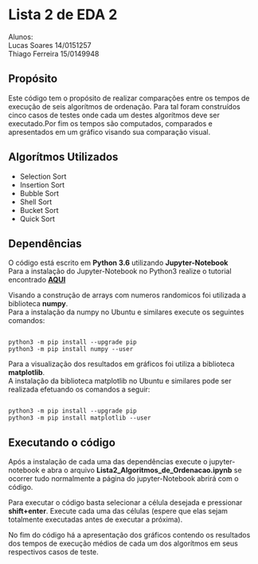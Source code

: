 # Lista 2 de EDA 2  

Alunos:     
Lucas Soares 14/0151257  
Thiago Ferreira 15/0149948    

## Propósito  

Este código tem o propósito de realizar comparações entre os tempos de execução de seis algorítmos de ordenação.
Para tal foram construídos cinco casos de testes onde cada um destes algorítmos deve ser executado.Por fim os tempos são computados, comparados e apresentados em um gráfico visando sua comparação visual.

## Algorítmos Utilizados

* Selection Sort
* Insertion Sort
* Bubble Sort
* Shell Sort
* Bucket Sort
* Quick Sort

## Dependências

O código está escrito em **Python 3.6** utilizando **Jupyter-Notebook**  
Para a instalação do Jupyter-Notebook no Python3 realize o tutorial encontrado [**AQUI**](https://jupyter.org/install.html)

Visando a construção de arrays com numeros randomicos foi utilizada a biblioteca **numpy**.  
Para a instalação da numpy no Ubuntu e similares execute os seguintes comandos:    


```

python3 -m pip install --upgrade pip
python3 -m pip install numpy --user

```
Para a visualização dos resultados em gráficos foi utiliza a biblioteca **matplotlib**.     
A instalação da biblioteca matplotlib no Ubuntu e similares pode ser realizada efetuando os comandos a seguir:  

```

python3 -m pip install --upgrade pip
python3 -m pip install matplotlib --user

```

## Executando o código

Após a instalação de cada uma das dependências execute o jupyter-notebook e abra o arquivo
**Lista2_Algoritmos_de_Ordenacao.ipynb** se ocorrer tudo normalmente a página do jupyter-Notebook abrirá com
o código.  

Para executar o código basta selecionar a célula desejada e pressionar **shift+enter**.
Execute cada uma das células (espere que elas sejam totalmente executadas antes de executar a próxima).  

No fim do código há a apresentação dos gráficos contendo os resultados dos tempos de execução médios
de cada um dos algorítmos em seus respectivos casos de teste.  
